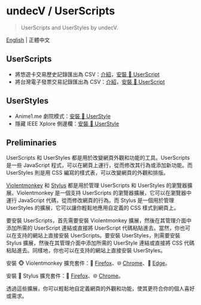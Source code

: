 # undecV / UserScripts

> UserScripts and UserStyles by undecV.

[English](./README.md) | 正體中文

## UserScripts

- 將悠遊卡交易歷史記錄匯出為 CSV：[介紹][EasyCardCSV]，[安裝 🔱 UserScript][EasyCardCSV.user.js]
- 將台灣電子發票交易記錄匯出為 CSV：[介紹][EInvoiceCSV]，[安裝 🔱 UserScript][EInvoiceCSV.user.js]

## UserStyles

- Anime1.me 劇院模式：[安裝 🎨 UserStyle][Anime1Theater.user.css]
- 隱藏 IEEE Xplore 側邊欄：[安裝 🎨 UserStyle][HideIEEEXploreSidebar.user.css]

[EasyCardCSV]: ./UserScripts/EasyCardCSV/
[EasyCardCSV.user.js]: https://raw.githubusercontent.com/undecV/UserScripts/main/UserScripts/EasyCardCSV/EasyCardCSV.user.js
[EInvoiceCSV]: ./UserScripts/EInvoiceCSV/
[EInvoiceCSV.user.js]: https://raw.githubusercontent.com/undecV/UserScripts/main/UserScripts/EInvoiceCSV/EInvoiceCSV.user.js
[Anime1Theater.user.css]: https://raw.githubusercontent.com/undecV/UserScripts/main/UserStyles/Anime1Theater/Anime1Theater.user.css
[HideIEEEXploreSidebar.user.css]: https://raw.githubusercontent.com/undecV/UserScripts/main/UserStyles/Miscellaneous/HideIEEEXploreSidebar.user.css

## Preliminaries

UserScripts 和 UserStyles 都是用於改變網頁外觀和功能的工具。UserScripts 是一些 JavaScript 程式，可以在網頁上運行，從而修改其行為或添加新功能。而 UserStyles 則是用 CSS 編寫的樣式表，可以改變網頁的外觀和排版。

[Violentmonkey][] 和 [Stylus][] 都是用於管理 UserScripts 和 UserStyles 的瀏覽器擴展。Violentmonkey 是一個支持 UserScripts 的瀏覽器擴展，它可以在瀏覽器中運行 JavaScript 代碼，從而修改網頁的行為。而 Stylus 是一個用於管理 UserStyles 的擴展，它可以讓你輕鬆地應用自定義的 CSS 樣式到網頁上。

要安裝 UserScripts，首先需要安裝 Violentmonkey 擴展，然後在其管理介面中添加所需的 UserScript 連結或直接將 UserScript 代碼粘貼進去。當然，你也可以在支持的網站上直接安裝 UserScripts。要安裝 UserStyles，則需要安裝 Stylus 擴展，然後在其管理介面中添加所需的 UserStyle 連結或直接將 CSS 代碼粘貼進去。同樣地，你也可以在支持的網站上直接安裝 UserStyles。

安裝 🐵 Violentmonkey 擴充套件：🦊 [Firefox][Violentmonkey:Firefox]、🌐 [Chrome][Violentmonkey:Chrome]、🌊 [Edge][Violentmonkey:Edge]。

安裝 🎨 Stylus 擴充套件：🦊 [Firefox][Stylus:Firefox]、🌐 [Chrome][Stylus:Chrome]。

[Violentmonkey]: https://violentmonkey.github.io/
[Violentmonkey:Firefox]: https://addons.mozilla.org/firefox/addon/violentmonkey/
[Violentmonkey:Chrome]: https://chrome.google.com/webstore/detail/violent-monkey/jinjaccalgkegednnccohejagnlnfdag
[Violentmonkey:Edge]: https://microsoftedge.microsoft.com/addons/detail/eeagobfjdenkkddmbclomhiblgggliao
[Stylus]: https://add0n.com/stylus.html
[Stylus:Firefox]: https://addons.mozilla.org/firefox/addon/styl-us/
[Stylus:Chrome]: https://chromewebstore.google.com/detail/stylus/clngdbkpkpeebahjckkjfobafhncgmne

透過這些擴展，你可以輕鬆地自定義網頁的外觀和功能，使其更符合你的個人喜好或需求。
